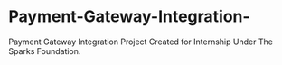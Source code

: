 # Payment-Gateway-Integration-
Payment Gateway Integration Project Created for Internship Under The Sparks Foundation.
